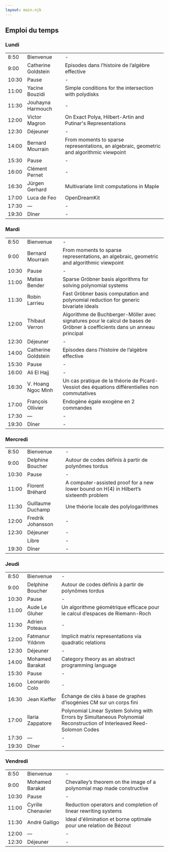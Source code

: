 ```yaml
---
layout: main.njk
---
```


## Emploi du temps

### Lundi

||||
|-|-|-|
|  8:50 | Bienvenue | - |
|  9:00 | Catherine Goldstein | Episodes dans l’histoire de l’algèbre effective |
| 10:30 | Pause | - |
| 11:00 | Yacine Bouzidi | Simple conditions for the intersection with polydisks |
| 11:30 | Jouhayna Harmouch | - |
| 12:00 | Victor Magron | On Exact Polya, Hilbert-Artin and Putinar's Representations |
| 12:30 | Déjeuner | - |
| 14:00 | Bernard Mourrain | From moments to sparse representations, an algebraic, geometric and algorithmic viewpoint |
| 15:30 | Pause | - |
| 16:00 | Clément Pernet | - |
| 16:30 | Jürgen Gerhard | Multivariate limit computations in Maple |
| 17:00 | Luca de Feo | OpenDreamKit |
| 17:30 | — | - |
| 19:30 | Dîner | - |

### Mardi

||||
|-|-|-|
|  8:50 | Bienvenue | - |
|  9:00 | Bernard Mourrain | From moments to sparse representations, an algebraic, geometric and algorithmic viewpoint |
| 10:30 | Pause | - |
| 11:00 | Matias Bender | Sparse Gröbner basis algorithms for solving polynomial systems |
| 11:30 | Robin Larrieu | Fast Gröbner basis computation and polynomial reduction for generic bivariate ideals |
| 12:00 | Thibaut Verron | Algorithme de Buchberger-Möller avec signatures pour le calcul de bases de Gröbner à coefficients dans un anneau principal |
| 12:30 | Déjeuner | - |
| 14:00 | Catherine Goldstein | Episodes dans l’histoire de l’algèbre effective |
| 15:30 | Pause | - |
| 16:00 | Ali El Hajj | - |
| 16:30 | V. Hoang Ngoc Minh | Un cas pratique de la théorie de Picard-Vessiot des équations différentielles non commutatives |
| 17:00 | François Ollivier | Endogène égale exogène en 2 commandes |
| 17:30 | — | - |
| 19:30 | Dîner | - |


### Mercredi

||||
|-|-|-|
|  8:50 | Bienvenue | - |
|  9:00 | Delphine Boucher | Autour de codes définis à partir de polynômes tordus |
| 10:30 | Pause | - |
| 11:00 | Florent Bréhard | A computer-assisted proof for a new lower bound on H(4) in Hilbert’s sixteenth problem |
| 11:30 | Guillaume Duchamp | Une théorie locale des polylogarithmes |
| 12:00 | Fredrik Johansson | - |
| 12:30 | Déjeuner | - |
|       | Libre | - |
| 19:30 | Dîner | - |


### Jeudi

||||
|-|-|-|
|  8:50 | Bienvenue | - |
|  9:00 | Delphine Boucher | Autour de codes définis à partir de polynômes tordus |
| 10:30 | Pause | - |
| 11:00 | Aude Le Gluher | Un algorithme géométrique efficace pour le calcul d’espaces de Riemann-Roch |
| 11:30 | Adrien Poteaux | - |
| 12:00 | Fatmanur Yıldırım | Implicit matrix representations via quadratic relations |
| 12:30 | Déjeuner | - |
| 14:00 | Mohamed Barakat | Category theory as an abstract programming language |
| 15:30 | Pause | - |
| 16:00 | Leonardo Colo | - |
| 16:30 | Jean Kieffer | Échange de clés à base de graphes d’isogénies CM sur un corps fini |
| 17:00 | Ilaria Zappatore | Polynomial Linear System Solving with Errors by Simultaneous Polynomial Reconstruction of Interleaved Reed-Solomon Codes |
| 17:30 | — | - |
| 19:30 | Dîner | - |


### Vendredi

||||
|-|-|-|
|  8:50 | Bienvenue | - |
|  9:00 | Mohamed Barakat | Chevalley’s theorem on the image of a polynomial map made constructive |
| 10:30 | Pause | - |
| 11:00 | Cyrille Chenavier | Reduction operators and completion of linear rewriting systems |
| 11:30 | André Galligo |   Ideal d'élimination et borne optimale pour une relation de Bézout |
| 12:00 | — | - |
| 12:30 | Déjeuner | - |
